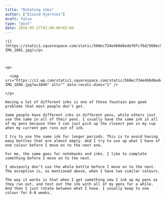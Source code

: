 ```yaml
---
title: "Rotating inks"
author: ["Eivind Hjertnes"]
draft: false
type: "post"
date: 2016-05-27T02:00:00+02:00
---
```


```text
![](https://static1.squarespace.com/static/560ec734e4b0d6edef0fcf6d/560ec965e4b023d2c257ab18/5738833fb09f95c3fbe31522/1463321680790/20160329-IMG_1881.jpg)</p>



<p>

  <img src="https://i1.wp.com/static1.squarespace.com/static/560ec734e4b0d6edef0fcf6d/560ec965e4b023d2c257ab18/5738833fc2ea512278cd3346/1463321905339/20160329-IMG_1896.jpg?w=1040" alt="" data-recalc-dims="1" />

</p>
```

<div class="HTML">
  <div></div>

<p>

</div>

```text
Having a lot of different inks is one of those fountain pen geek problems that most people don’t get.
```

<div class="HTML">
  <div></div>

</p>

</div>

<div class="HTML">
  <div></div>

<p>

</div>

```text
Some people have different inks in different pens, while others just use the same in all of their pens. I usually have the same ink in all of my pens because then I can just pick up the closest pen in my cup when my current pen runs out of ink.
```

<div class="HTML">
  <div></div>

</p>

</div>

<div class="HTML">
  <div></div>

<p>

</div>

```text
I try to use the same ink for longer periods. This is to avoid having many bottles that are almost empty. And I try to use up what I have of one colour before I move on to the next one.
```

<div class="HTML">
  <div></div>

</p>

</div>

<div class="HTML">
  <div></div>

<p>

</div>

```text
For me, the same goes for notebooks and inks. I like to complete something before I move on to the next.
```

<div class="HTML">
  <div></div>

</p>

</div>

<div class="HTML">
  <div></div>

<p>

</div>

```text
I obviously don’t use the whole bottle before I move on to the next. The exception is, as mentioned above, when I have two similar colours.
```

<div class="HTML">
  <div></div>

</p>

</div>

<div class="HTML">
  <div></div>

<p>

</div>

```text
The way it works is that when I get something new I ink up my pens as they run out, and test out the ink with all of my pens for a while. And then I just rotate between what I have. I usually keep to one colour for 6-8 weeks.
```

<div class="HTML">
  <div></div>

</p>

</div>
